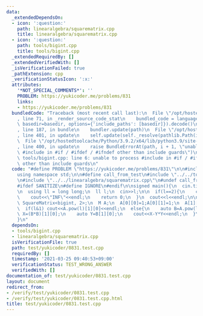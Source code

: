 ```yaml
---
data:
  _extendedDependsOn:
  - icon: ':question:'
    path: linearalgebra/squarematrix.cpp
    title: linearalgebra/squarematrix.cpp
  - icon: ':question:'
    path: tools/bigint.cpp
    title: tools/bigint.cpp
  _extendedRequiredBy: []
  _extendedVerifiedWith: []
  _isVerificationFailed: true
  _pathExtension: cpp
  _verificationStatusIcon: ':x:'
  attributes:
    '*NOT_SPECIAL_COMMENTS*': ''
    PROBLEM: https://yukicoder.me/problems/831
    links:
    - https://yukicoder.me/problems/831
  bundledCode: "Traceback (most recent call last):\n  File \"/opt/hostedtoolcache/Python/3.9.2/x64/lib/python3.9/site-packages/onlinejudge_verify/documentation/build.py\"\
    , line 71, in _render_source_code_stat\n    bundled_code = language.bundle(stat.path,\
    \ basedir=basedir, options={'include_paths': [basedir]}).decode()\n  File \"/opt/hostedtoolcache/Python/3.9.2/x64/lib/python3.9/site-packages/onlinejudge_verify/languages/cplusplus.py\"\
    , line 187, in bundle\n    bundler.update(path)\n  File \"/opt/hostedtoolcache/Python/3.9.2/x64/lib/python3.9/site-packages/onlinejudge_verify/languages/cplusplus_bundle.py\"\
    , line 401, in update\n    self.update(self._resolve(pathlib.Path(included), included_from=path))\n\
    \  File \"/opt/hostedtoolcache/Python/3.9.2/x64/lib/python3.9/site-packages/onlinejudge_verify/languages/cplusplus_bundle.py\"\
    , line 400, in update\n    raise BundleErrorAt(path, i + 1, \"unable to process\
    \ #include in #if / #ifdef / #ifndef other than include guards\")\nonlinejudge_verify.languages.cplusplus_bundle.BundleErrorAt:\
    \ tools/bigint.cpp: line 6: unable to process #include in #if / #ifdef / #ifndef\
    \ other than include guards\n"
  code: "#define PROBLEM \"https://yukicoder.me/problems/831\"\n\n#include<bits/stdc++.h>\n\
    using namespace std;\n\n#define call_from_test\n#include \"../../tools/bigint.cpp\"\
    \n#include \"../../linearalgebra/squarematrix.cpp\"\n#undef call_from_test\n\n\
    #ifdef SANITIZE\n#define IGNORE\n#endif\n\nsigned main(){\n  cin.tie(0);\n  ios::sync_with_stdio(0);\n\
    \n  using ll = long long;\n  ll l;\n  cin>>l;\n\n  if(l==2){\n    cout<<3<<endl;\n\
    \    cout<<\"INF\"<<endl;\n    return 0;\n  }\n  cout<<l<<endl;\n\n  using M =\
    \ SquareMatrix<bigint, 2>;\n  M A;\n  A[0][0]=1;A[0][1]=1;\n  A[1][0]=1;A[1][1]=0;\n\
    \  if(l&1) cout<<A.pow(l)[1][0]<<endl;\n  else{\n    auto B=A.pow(l/2);\n    auto\
    \ X=(B*B)[1][0];\n    auto Y=B[1][0];\n    cout<<X-Y*Y<<endl;\n  }\n  return 0;\n\
    }\n"
  dependsOn:
  - tools/bigint.cpp
  - linearalgebra/squarematrix.cpp
  isVerificationFile: true
  path: test/yukicoder/0831.test.cpp
  requiredBy: []
  timestamp: '2021-03-25 09:40:53+09:00'
  verificationStatus: TEST_WRONG_ANSWER
  verifiedWith: []
documentation_of: test/yukicoder/0831.test.cpp
layout: document
redirect_from:
- /verify/test/yukicoder/0831.test.cpp
- /verify/test/yukicoder/0831.test.cpp.html
title: test/yukicoder/0831.test.cpp
---
```

